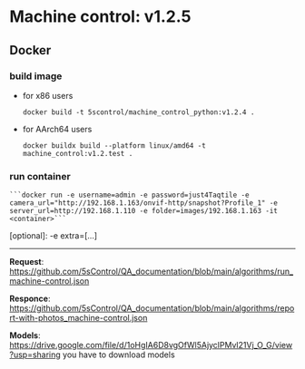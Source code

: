 # Machine control: v1.2.5

## Docker 

### build image
* for x86 users

    ```docker build -t 5scontrol/machine_control_python:v1.2.4 .```

* for AArch64 users 

    ```docker buildx build --platform linux/amd64 -t machine_control:v1.2.test .```

### run container
    ```docker run -e username=admin -e password=just4Taqtile -e camera_url="http://192.168.1.163/onvif-http/snapshot?Profile_1" -e server_url=http://192.168.1.110 -e folder=images/192.168.1.163 -it <container>```

[optional]: -e extra=[...]

---

**Request**: https://github.com/5sControl/QA_documentation/blob/main/algorithms/run_machine-control.json

**Responce**: https://github.com/5sControl/QA_documentation/blob/main/algorithms/report-with-photos_machine-control.json

**Models**: https://drive.google.com/file/d/1oHgIA6D8vgOfWl5AjyclPMvl21Vj_O_G/view?usp=sharing
you have to download models 